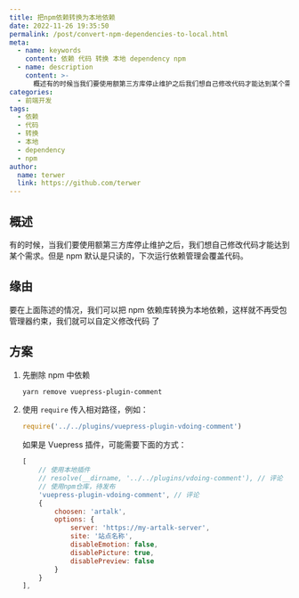 ```yaml
---
title: 把npm依赖转换为本地依赖
date: 2022-11-26 19:35:50
permalink: /post/convert-npm-dependencies-to-local.html
meta:
  - name: keywords
    content: 依赖 代码 转换 本地 dependency npm
  - name: description
    content: >-
      概述有的时候当我们要使用额第三方库停止维护之后我们想自己修改代码才能达到某个需求。但是npm默认是只读的下次运行依赖管理会覆盖代码。缘由要在上面陈述的情况我们可以把npm依赖库转换为本地依赖这样就不再受包管理器约束我们就可以自定义修改代码了方案先删除npm中依赖yarnremovevuepressplugincomment使用require​​传入相对路径例如_require(pluginsvuepresspluginvdoingcomment)如果是vuepress插件可能需要下面的方式_[使用本地插件
categories:
  - 前端开发
tags:
  - 依赖
  - 代码
  - 转换
  - 本地
  - dependency
  - npm
author:
  name: terwer
  link: https://github.com/terwer
---
```



## 概述

有的时候，当我们要使用额第三方库停止维护之后，我们想自己修改代码才能达到某个需求。但是 npm 默认是只读的，下次运行依赖管理会覆盖代码。

## 缘由

要在上面陈述的情况，我们可以把 npm 依赖库转换为本地依赖，这样就不再受包管理器约束，我们就可以自定义修改代码 了

## 方案

1. 先删除 npm 中依赖

   ```bash
   yarn remove vuepress-plugin-comment
   ```
2. 使用 `require`​​ 传入相对路径，例如：

   ```js
   require('../../plugins/vuepress-plugin-vdoing-comment')
   ```

   如果是 Vuepress 插件，可能需要下面的方式：

   ```js
   [
       // 使用本地插件
       // resolve(__dirname, '../../plugins/vdoing-comment'), // 评论
       // 使用npm仓库，待发布
       'vuepress-plugin-vdoing-comment', // 评论
       {
           choosen: 'artalk',
           options: {
               server: 'https://my-artalk-server',
               site: '站点名称',
               disableEmotion: false,
               disablePicture: true,
               disablePreview: false
           }
       }
   ],
   ```

‍
